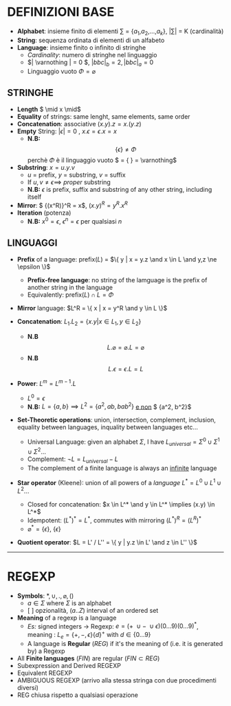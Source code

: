 # DEFINIZIONI BASE

* **Alphabet**: insieme finito di elementi   $\sum$ = {$a_1$,$a_2$,...,$a_k$}, $|\sum|$ = K (cardinalità)
* **String**: sequenza ordinata di elementi di un alfabeto
* **Language**: insieme finito o infinito di stringhe
  * *Cardinality*: numero di stringhe nel linguaggio
  * $| \varnothing | = 0 $, $|bbc|_b = 2, |bbc|_a = 0$
  * Linguaggio vuoto $\Phi = \varnothing$

STRINGHE
-----------------

* **Length** $ \mid x \mid$
* **Equality** of strings: same lenght, same elements, same order
* **Concatenation**: associative $(x.y).z = x.(y.z)$
* **Empty** String: $|\epsilon| = 0$ ,  $x.\epsilon = \epsilon.x = x$
  * **N.B:** $$ \{ \epsilon \} \ne \Phi$$ perchè $\Phi$ è il linguaggio vuoto $ = \{ \} = \varnothing$
* **Substring**: $x = u.y.v$
  * $u$ = prefix, $y$ = substring, $v$ = suffix
  * If $u, v \ne \epsilon \implies$  *proper* substring 
  * **N.B:** $\epsilon$ is prefix, suffix and substring of any other string, including itself 
* **Mirror**: $ {(x^R)}^R = x$,   ${(x.y)}^R = y^R.x^R$
* **Iteration** (potenza)
  * **N.B:** $x^0 = \epsilon$,  $\epsilon^n = \epsilon$ per qualsiasi $n$


LINGUAGGI
-----------------

* **Prefix** of a language: prefix($L$) = $\{ y | x = y.z  \and x \in L \and y,z \ne \epsilon \}$

  * **Prefix-free language**: no string of the lamguage is the prefix of another string in the language
  * Equivalently: prefix$(L) \cap L = \Phi$

* **Mirror** language: $L^R = \{ x | x = y^R \and y \in L \}$

* **Concatenation**: $L_1.L_2 = \{ x.y | x \in L_1, y \in L_2 \}$

  * **N.B** $$ L . \varnothing = \varnothing . L = \varnothing $$
  * **N.B** $$L. \epsilon = \epsilon.L = L$$

* **Power**: $L^m = L^{m-1}.L$

  * $L^0 = \epsilon$
  * **N.B:** $L = \{ a, b \} \implies L^2 = \{a^2, ab, ba b^2\}$ <u>e non</u> $ \{a^2, b^2\}$

* **Set-Theoretic operations**:  union, intersection, complement, inclusion, equality between languages, inquality between languages etc...

  * Universal Language: given an alphabet $\Sigma$, I have $L_{universal} = \Sigma^0 \cup \Sigma^1 \cup \Sigma^2 ...$
  * Complement: $\neg L = L_{universal} - L$
  * The complement of a finite language is always an <u>infinite</u> language

* **Star operator** (Kleene): union of all powers of a *language* $L^* = L^0 \cup L^1 \cup L^2 ...$

  * Closed for concatenation: $x \in L^* \and y \in L^* \implies (x.y) \in L^*$
  * Idempotent: $(L^*)^* = L^*$, commutes with mirroring $(L^*)^R = (L^R)^*$
  * $\varnothing^* = \{ \epsilon \}$,  $\{ \epsilon \}$

* **Quotient operator**: $L = L' / L'' = \{  y | y.z \in L' \and z \in L'' \}$

---------------------------------

REGEXP
==============

* **Symbols**: $*,  \cup, ., \varnothing, ()$
  * $a \in \Sigma$ where $\Sigma​$ is an alphabet
  * $[ \ ]$ opzionalità, $(a..Z)$ interval of an ordered set
* **Meaning** of a regexp is a language 
  * *Es:* signed integers -> Regexp: $e = (+ \ \cup - \ \cup \epsilon)(0...9)(0...9)^*$, meaning : $L_e = \{+, -, \epsilon \} \{d\}^+$ with $d \in \{ 0...9 \}$
  * A language is **Regular** ($REG$) if it's the meaning of (i.e. it is generated by) a Regexp
* All **Finite languages** ($FIN$) are regular ($FIN \subset REG$)
* Subexpression and Derived REGEXP
* Equivalent REGEXP
* AMBIGUOUS REGEXP (arrivo alla stessa stringa con due procedimenti diversi)
* REG chiusa rispetto a qualsiasi operazione

